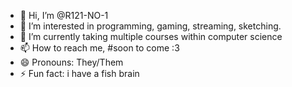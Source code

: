 - 👋 Hi, I’m @R121-NO-1
- 👀 I’m interested in programming, gaming, streaming, sketching. 
- 🌱 I’m currently taking multiple courses within computer science
- 📫 How to reach me, #soon to come :3
- 😄 Pronouns: They/Them
- ⚡ Fun fact: i have a fish brain

<!---
R121-NO-1/R121-NO-1 is a ✨ special ✨ repository because its `README.md` (this file) appears on your GitHub profile.
You can click the Preview link to take a look at your changes.
--->
